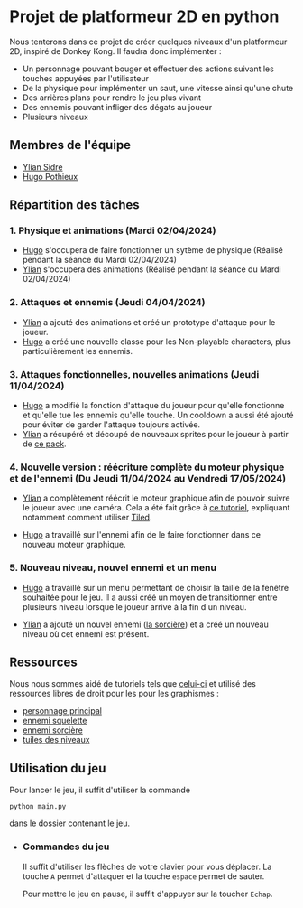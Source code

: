# Projet de platformeur 2D en python
Nous tenterons dans ce projet de créer quelques niveaux d'un platformeur 2D, inspiré de Donkey Kong. 
Il faudra donc implémenter :
- Un personnage pouvant bouger et effectuer des actions suivant les touches appuyées par l'utilisateur
- De la physique pour implémenter un saut, une vitesse ainsi qu'une chute
- Des arrières plans pour rendre le jeu plus vivant
- Des ennemis pouvant infliger des dégats au joueur
- Plusieurs niveaux

## Membres de l'équipe
- [Ylian Sidre](https://github.com/TDEVYS)
- [Hugo Pothieux](https://github.com/Atipi132)

## Répartition des tâches

### 1. Physique et animations (Mardi 02/04/2024)
-   [Hugo](https://github.com/Atipi132) s'occupera de faire fonctionner un sytème de physique (Réalisé pendant la séance du Mardi 02/04/2024)
-   [Ylian](https://github.com/TDEVYS) s'occupera des animations (Réalisé pendant la séance du Mardi 02/04/2024)

### 2. Attaques et ennemis (Jeudi 04/04/2024)
-   [Ylian](https://github.com/TDEVYS) a ajouté des animations et créé un prototype d'attaque pour le joueur.
-   [Hugo](https://github.com/Atipi132) a créé une nouvelle classe pour les Non-playable characters, plus particulièrement les ennemis.

### 3. Attaques fonctionnelles, nouvelles animations (Jeudi 11/04/2024)
-   [Hugo](https://github.com/Atipi132) a modifié la fonction d'attaque du joueur pour qu'elle fonctionne et qu'elle tue les ennemis qu'elle touche. Un cooldown a aussi été ajouté pour éviter de garder l'attaque toujours activée.
-   [Ylian](https://github.com/TDEVYS) a récupéré et découpé de nouveaux sprites pour le joueur à partir de [ce pack](https://legnops.itch.io/red-hood-character).

### 4. Nouvelle version : réécriture complète du moteur physique et de l'ennemi (Du Jeudi 11/04/2024 au Vendredi 17/05/2024)
-   [Ylian](https://github.com/TDEVYS) a complètement réécrit le moteur graphique afin de pouvoir suivre le joueur avec une caméra. Cela a été fait grâce à [ce tutoriel](https://www.youtube.com/watch?v=WViyCAa6yLI), expliquant notamment comment utiliser [Tiled](https://www.mapeditor.org/).

-   [Hugo](https://github.com/Atipi132) a travaillé sur l'ennemi afin de le faire fonctionner dans ce nouveau moteur graphique.

### 5. Nouveau niveau, nouvel ennemi et un menu
-   [Hugo](https://github.com/Atipi132) a travaillé sur un menu permettant de choisir la taille de la fenêtre souhaitée pour le jeu. Il a aussi créé un moyen de transitionner entre plusieurs niveau lorsque le joueur arrive à la fin d'un niveau.

-   [Ylian](https://github.com/TDEVYS) a ajouté un nouvel ennemi ([la sorcière](https://9e0.itch.io/witches-pack)) et a créé un nouveau niveau où cet ennemi est présent.

## Ressources

Nous nous sommes aidé de tutoriels tels que [celui-ci](https://docs.replit.com/tutorials/python/2d-platform-game) et utilisé des ressources libres de droit pour les pour les graphismes :
- [personnage principal](https://legnops.itch.io/red-hood-character)
- [ennemi squelette](https://jesse-m.itch.io/skeleton-pack)
- [ennemi sorcière](https://9e0.itch.io/witches-pack)
- [tuiles des niveaux](https://ninjikin.itch.io/starter-tiles?download)

## Utilisation du jeu

Pour lancer le jeu, il suffit d'utiliser la commande
```script
python main.py
```
dans le dossier contenant le jeu.

- ### Commandes du jeu
    Il suffit d'utiliser les flèches de votre clavier pour vous déplacer. La touche `A` permet d'attaquer et la touche `espace` permet de sauter.

    Pour mettre le jeu en pause, il suffit d'appuyer sur la toucher `Echap`.